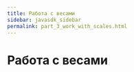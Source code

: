 ```yaml
---
title: Работа с весами
sidebar: javasdk_sidebar
permalink: part_3_work_with_scales.html
---
```


# Работа с весами
